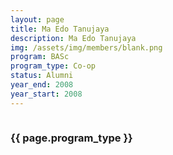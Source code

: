 ```yaml
---
layout: page
title: Ma Edo Tanujaya
description: Ma Edo Tanujaya
img: /assets/img/members/blank.png
program: BASc
program_type: Co-op
status: Alumni
year_end: 2008
year_start: 2008
---
```


<img class="profile_img" src="{{ page.img | prepend: site.baseurl | prepend: site.url }}" alt=""/>

<h3> {{ page.program_type }} </h3>